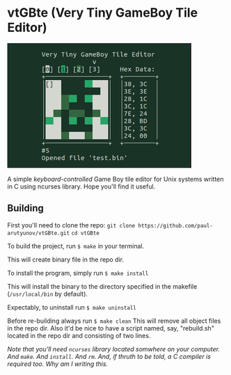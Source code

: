 # vtGBte (Very Tiny GameBoy Tile Editor)

![](./screen.png)

A simple *keyboard-controlled* Game Boy tile editor for Unix systems written in C using ncurses library. 
Hope you'll find it useful. 

## Building

First you'll need to clone the repo:
`git clone https://github.com/paul-arutyunov/vtGBte.git`
`cd vtGBte`

To build the project, run
`$ make`
in your terminal.

This will create binary file in the repo dir.

To install the program, simply run
`$ make install`

This will install the binary to the directory specified in the makefile (`/usr/local/bin` by default).

Expectably, to uninstall run
`$ make uninstall`

Before re-building always run
`$ make clean`
This will remove all object files in the repo dir.
Also it'd be nice to have a script named, say, "rebuild.sh" located in the repo dir and consisting of two lines.


*Note that you'll need `ncurses` library located somwhere on your computer.*
*And `make`.*
*And `install`.*
*And `rm`.*
*And, if thruth to be told, a C compiler is required too.*
*Why am I writing this.*
